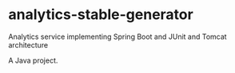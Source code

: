 # analytics-stable-generator

Analytics service implementing Spring Boot and JUnit and Tomcat architecture

A Java project.